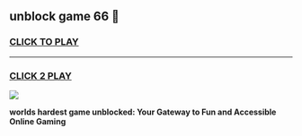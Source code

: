 
## unblock game 66 👋
<h3>
<a href="https://premium.freeplayer.one?title=unblock_game_66&ref=13F">CLICK TO PLAY</a></h3>
<hr>

<h3>
<a href="https://premium.freeplayer.one?title=unblock_game_66&ref=13F">CLICK 2 PLAY</a>
  
</h3>

<a href="https://premium.freeplayer.one?title=unblock_game_66&ref=12F/"><img src="https://clearcache.store/games.png"></a>


**worlds hardest game unblocked: Your Gateway to Fun and Accessible Online Gaming**
